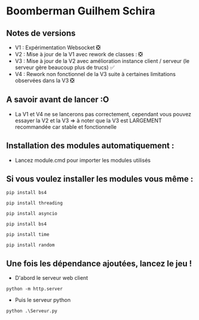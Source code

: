# Boomberman Guilhem Schira

## Notes de versions
- V1 : Expérimentation Websocket  :negative_squared_cross_mark:
- V2 : Mise à jour de la V1 avec rework de classes : :negative_squared_cross_mark:
- V3 : Mise à jour de la V2 avec amélioration instance client / serveur (le serveur gère beaucoup plus de trucs) :white_check_mark:
- V4 : Rework non fonctionnel de la V3 suite à certaines limitations observées dans la V3 :negative_squared_cross_mark:


## A savoir avant de lancer :O
- La V1 et V4 ne se lancerons pas correctement, cependant vous pouvez essayer la V2 et la V3 => à noter que la V3 est LARGEMENT recommandée car stable et fonctionnelle  

## Installation des modules automatiquement :
- Lancez module.cmd pour importer les modules utilisés

## Si vous voulez installer les modules vous même :

```shell
pip install bs4
```
```shell
pip install threading
```
```shell
pip install asyncio
```
```shell
pip install bs4
```
```shell
pip install time
```
```shell
pip install random
```

## Une fois les dépendance ajoutées, lancez le jeu !
- D'abord le serveur web client
```shell
python -m http.server
```
- Puis le serveur python
```shell
python .\Serveur.py
```



